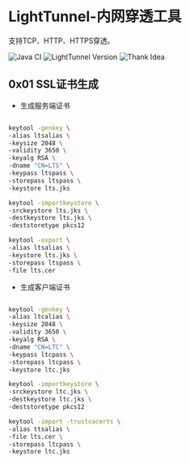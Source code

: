 # LightTunnel-内网穿透工具

支持TCP、HTTP、HTTPS穿透。

![Java CI](https://github.com/tuuzed/LightTunnel/workflows/Java%20CI/badge.svg)
![LightTunnel Version](https://img.shields.io/badge/LightTunnel-0.5.x-blue.svg)
![Thank Idea](https://img.shields.io/badge/Thank-jetbrains.com-green.svg)

## 0x01 SSL证书生成

- 生成服务端证书
```bash

keytool -genkey \
-alias ltsalias \
-keysize 2048 \
-validity 3650 \
-keyalg RSA \
-dname "CN=LTS" \
-keypass ltspass \
-storepass ltspass \
-keystore lts.jks

keytool -importkeystore \
-srckeystore lts.jks \
-destkeystore lts.jks \
-deststoretype pkcs12

keytool -export \
-alias ltsalias \
-keystore lts.jks \
-storepass ltspass \
-file lts.cer

```
- 生成客户端证书
```bash

keytool -genkey \
-alias ltcalias \
-keysize 2048 \
-validity 3650 \
-keyalg RSA \
-dname "CN=LTC" \
-keypass ltcpass \
-storepass ltcpass \
-keystore ltc.jks

keytool -importkeystore \
-srckeystore ltc.jks \
-destkeystore ltc.jks \
-deststoretype pkcs12

keytool -import -trustcacerts \
-alias ttsalias \
-file lts.cer \
-storepass ltcpass \
-keystore ltc.jks

```
